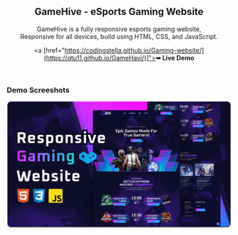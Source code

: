 <div align="center">

  <br />
  <br />

  <h2 align="center">GameHive - eSports Gaming Website</h2>

 GameHive is a fully responsive esports gaming website, <br />Responsive for all devices, build using HTML, CSS, and JavaScript.

  <a [href="https://codingstella.github.io/Gaming-website/](https://qtu11.github.io/GameHavi/)]"><strong>➥ Live Demo</strong></a>

</div>

<br />

### Demo Screeshots

![Unigine Desktop Demo](./readme-images/desktop.png "Desktop Demo")
